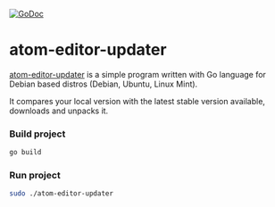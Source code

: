[![GoDoc](https://godoc.org/github.com/air1bzz/atom-editor-updater?status.svg)](https://godoc.org/github.com/air1bzz/atom-editor-updater)

# atom-editor-updater

[atom-editor-updater](https://github.com/air1bzz/atom-editor-updater) is a simple
program written with Go language for Debian based distros (Debian, Ubuntu, Linux Mint).

It compares your local version with the latest stable version available, downloads and unpacks it.

### Build project
```bash
go build
```

### Run project
```bash
sudo ./atom-editor-updater
```
